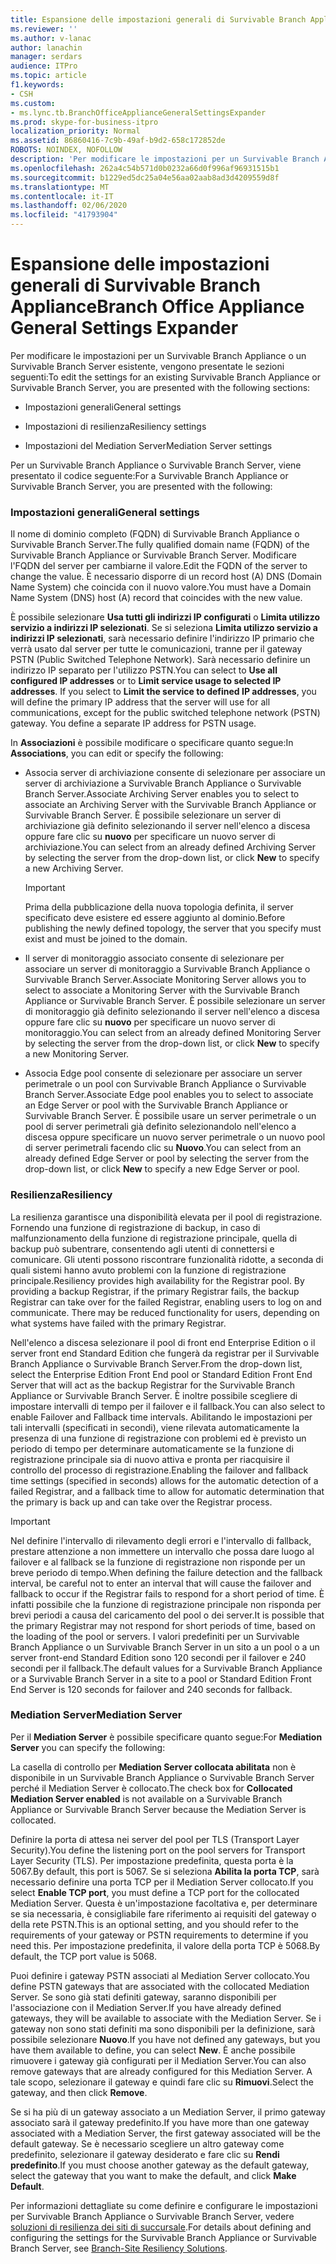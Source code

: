 ```yaml
---
title: Espansione delle impostazioni generali di Survivable Branch Appliance
ms.reviewer: ''
ms.author: v-lanac
author: lanachin
manager: serdars
audience: ITPro
ms.topic: article
f1.keywords:
- CSH
ms.custom:
- ms.lync.tb.BranchOfficeApplianceGeneralSettingsExpander
ms.prod: skype-for-business-itpro
localization_priority: Normal
ms.assetid: 86860416-7c9b-49af-b9d2-658c172852de
ROBOTS: NOINDEX, NOFOLLOW
description: 'Per modificare le impostazioni per un Survivable Branch Appliance o un Survivable Branch Server esistente, vengono presentate le sezioni seguenti:'
ms.openlocfilehash: 262a4c54b571d0b0232a66d0f996af96931515b1
ms.sourcegitcommit: b1229ed5dc25a04e56aa02aab8ad3d4209559d8f
ms.translationtype: MT
ms.contentlocale: it-IT
ms.lasthandoff: 02/06/2020
ms.locfileid: "41793904"
---
```

# <a name="branch-office-appliance-general-settings-expander"></a><span data-ttu-id="ca536-103">Espansione delle impostazioni generali di Survivable Branch Appliance</span><span class="sxs-lookup"><span data-stu-id="ca536-103">Branch Office Appliance General Settings Expander</span></span>

<span data-ttu-id="ca536-104">Per modificare le impostazioni per un Survivable Branch Appliance o un Survivable Branch Server esistente, vengono presentate le sezioni seguenti:</span><span class="sxs-lookup"><span data-stu-id="ca536-104">To edit the settings for an existing Survivable Branch Appliance or Survivable Branch Server, you are presented with the following sections:</span></span>

- <span data-ttu-id="ca536-105">Impostazioni generali</span><span class="sxs-lookup"><span data-stu-id="ca536-105">General settings</span></span>

- <span data-ttu-id="ca536-106">Impostazioni di resilienza</span><span class="sxs-lookup"><span data-stu-id="ca536-106">Resiliency settings</span></span>

- <span data-ttu-id="ca536-107">Impostazioni del Mediation Server</span><span class="sxs-lookup"><span data-stu-id="ca536-107">Mediation Server settings</span></span>


<span data-ttu-id="ca536-108">Per un Survivable Branch Appliance o Survivable Branch Server, viene presentato il codice seguente:</span><span class="sxs-lookup"><span data-stu-id="ca536-108">For a Survivable Branch Appliance or Survivable Branch Server, you are presented with the following:</span></span>

### <a name="general-settings"></a><span data-ttu-id="ca536-109">Impostazioni generali</span><span class="sxs-lookup"><span data-stu-id="ca536-109">General settings</span></span>

<span data-ttu-id="ca536-110">Il nome di dominio completo (FQDN) di Survivable Branch Appliance o Survivable Branch Server.</span><span class="sxs-lookup"><span data-stu-id="ca536-110">The fully qualified domain name (FQDN) of the Survivable Branch Appliance or Survivable Branch Server.</span></span> <span data-ttu-id="ca536-111">Modificare l'FQDN del server per cambiarne il valore.</span><span class="sxs-lookup"><span data-stu-id="ca536-111">Edit the FQDN of the server to change the value.</span></span> <span data-ttu-id="ca536-112">È necessario disporre di un record host (A) DNS (Domain Name System) che coincida con il nuovo valore.</span><span class="sxs-lookup"><span data-stu-id="ca536-112">You must have a Domain Name System (DNS) host (A) record that coincides with the new value.</span></span>

<span data-ttu-id="ca536-p102">È possibile selezionare **Usa tutti gli indirizzi IP configurati** o **Limita utilizzo servizio a indirizzi IP selezionati**. Se si seleziona **Limita utilizzo servizio a indirizzi IP selezionati**, sarà necessario definire l'indirizzo IP primario che verrà usato dal server per tutte le comunicazioni, tranne per il gateway PSTN (Public Switched Telephone Network). Sarà necessario definire un indirizzo IP separato per l'utilizzo PSTN.</span><span class="sxs-lookup"><span data-stu-id="ca536-p102">You can select to **Use all configured IP addresses** or to **Limit service usage to selected IP addresses**. If you select to **Limit the service to defined IP addresses**, you will define the primary IP address that the server will use for all communications, except for the public switched telephone network (PSTN) gateway. You define a separate IP address for PSTN usage.</span></span>

<span data-ttu-id="ca536-116">In **Associazioni** è possibile modificare o specificare quanto segue:</span><span class="sxs-lookup"><span data-stu-id="ca536-116">In **Associations**, you can edit or specify the following:</span></span>

- <span data-ttu-id="ca536-117">Associa server di archiviazione consente di selezionare per associare un server di archiviazione a Survivable Branch Appliance o Survivable Branch Server.</span><span class="sxs-lookup"><span data-stu-id="ca536-117">Associate Archiving Server enables you to select to associate an Archiving Server with the Survivable Branch Appliance or Survivable Branch Server.</span></span> <span data-ttu-id="ca536-118">È possibile selezionare un server di archiviazione già definito selezionando il server nell'elenco a discesa oppure fare clic su **nuovo** per specificare un nuovo server di archiviazione.</span><span class="sxs-lookup"><span data-stu-id="ca536-118">You can select from an already defined Archiving Server by selecting the server from the drop-down list, or click **New** to specify a new Archiving Server.</span></span>

    > [!IMPORTANT]
    > <span data-ttu-id="ca536-119">Prima della pubblicazione della nuova topologia definita, il server specificato deve esistere ed essere aggiunto al dominio.</span><span class="sxs-lookup"><span data-stu-id="ca536-119">Before publishing the newly defined topology, the server that you specify must exist and must be joined to the domain.</span></span>

- <span data-ttu-id="ca536-120">Il server di monitoraggio associato consente di selezionare per associare un server di monitoraggio a Survivable Branch Appliance o Survivable Branch Server.</span><span class="sxs-lookup"><span data-stu-id="ca536-120">Associate Monitoring Server allows you to select to associate a Monitoring Server with the Survivable Branch Appliance or Survivable Branch Server.</span></span> <span data-ttu-id="ca536-121">È possibile selezionare un server di monitoraggio già definito selezionando il server nell'elenco a discesa oppure fare clic su **nuovo** per specificare un nuovo server di monitoraggio.</span><span class="sxs-lookup"><span data-stu-id="ca536-121">You can select from an already defined Monitoring Server by selecting the server from the drop-down list, or click **New** to specify a new Monitoring Server.</span></span>

- <span data-ttu-id="ca536-122">Associa Edge pool consente di selezionare per associare un server perimetrale o un pool con Survivable Branch Appliance o Survivable Branch Server.</span><span class="sxs-lookup"><span data-stu-id="ca536-122">Associate Edge pool enables you to select to associate an Edge Server or pool with the Survivable Branch Appliance or Survivable Branch Server.</span></span> <span data-ttu-id="ca536-123">È possibile usare un server perimetrale o un pool di server perimetrali già definito selezionandolo nell'elenco a discesa oppure specificare un nuovo server perimetrale o un nuovo pool di server perimetrali facendo clic su **Nuovo**.</span><span class="sxs-lookup"><span data-stu-id="ca536-123">You can select from an already defined Edge Server or pool by selecting the server from the drop-down list, or click **New** to specify a new Edge Server or pool.</span></span>

### <a name="resiliency"></a><span data-ttu-id="ca536-124">Resilienza</span><span class="sxs-lookup"><span data-stu-id="ca536-124">Resiliency</span></span>

<span data-ttu-id="ca536-p106">La resilienza garantisce una disponibilità elevata per il pool di registrazione. Fornendo una funzione di registrazione di backup, in caso di malfunzionamento della funzione di registrazione principale, quella di backup può subentrare, consentendo agli utenti di connettersi e comunicare. Gli utenti possono riscontrare funzionalità ridotte, a seconda di quali sistemi hanno avuto problemi con la funzione di registrazione principale.</span><span class="sxs-lookup"><span data-stu-id="ca536-p106">Resiliency provides high availability for the Registrar pool. By providing a backup Registrar, if the primary Registrar fails, the backup Registrar can take over for the failed Registrar, enabling users to log on and communicate. There may be reduced functionality for users, depending on what systems have failed with the primary Registrar.</span></span>

<span data-ttu-id="ca536-128">Nell'elenco a discesa selezionare il pool di front end Enterprise Edition o il server front end Standard Edition che fungerà da registrar per il Survivable Branch Appliance o Survivable Branch Server.</span><span class="sxs-lookup"><span data-stu-id="ca536-128">From the drop-down list, select the Enterprise Edition Front End pool or Standard Edition Front End Server that will act as the backup Registrar for the Survivable Branch Appliance or Survivable Branch Server.</span></span> <span data-ttu-id="ca536-129">È inoltre possibile scegliere di impostare intervalli di tempo per il failover e il fallback.</span><span class="sxs-lookup"><span data-stu-id="ca536-129">You can also select to enable Failover and Fallback time intervals.</span></span> <span data-ttu-id="ca536-130">Abilitando le impostazioni per tali intervalli (specificati in secondi), viene rilevata automaticamente la presenza di una funzione di registrazione con problemi ed è previsto un periodo di tempo per determinare automaticamente se la funzione di registrazione principale sia di nuovo attiva e pronta per riacquisire il controllo del processo di registrazione.</span><span class="sxs-lookup"><span data-stu-id="ca536-130">Enabling the failover and fallback time settings (specified in seconds) allows for the automatic detection of a failed Registrar, and a fallback time to allow for automatic determination that the primary is back up and can take over the Registrar process.</span></span>

> [!IMPORTANT]
> <span data-ttu-id="ca536-131">Nel definire l'intervallo di rilevamento degli errori e l'intervallo di fallback, prestare attenzione a non immettere un intervallo che possa dare luogo al failover e al fallback se la funzione di registrazione non risponde per un breve periodo di tempo.</span><span class="sxs-lookup"><span data-stu-id="ca536-131">When defining the failure detection and the fallback interval, be careful not to enter an interval that will cause the failover and fallback to occur if the Registrar fails to respond for a short period of time.</span></span> <span data-ttu-id="ca536-132">È infatti possibile che la funzione di registrazione principale non risponda per brevi periodi a causa del caricamento del pool o dei server.</span><span class="sxs-lookup"><span data-stu-id="ca536-132">It is possible that the primary Registrar may not respond for short periods of time, based on the loading of the pool or servers.</span></span> <span data-ttu-id="ca536-133">I valori predefiniti per un Survivable Branch Appliance o un Survivable Branch Server in un sito a un pool o a un server front-end Standard Edition sono 120 secondi per il failover e 240 secondi per il fallback.</span><span class="sxs-lookup"><span data-stu-id="ca536-133">The default values for a Survivable Branch Appliance or a Survivable Branch Server in a site to a pool or Standard Edition Front End Server is 120 seconds for failover and 240 seconds for fallback.</span></span>

### <a name="mediation-server"></a><span data-ttu-id="ca536-134">Mediation Server</span><span class="sxs-lookup"><span data-stu-id="ca536-134">Mediation Server</span></span>

<span data-ttu-id="ca536-135">Per il **Mediation Server** è possibile specificare quanto segue:</span><span class="sxs-lookup"><span data-stu-id="ca536-135">For **Mediation Server** you can specify the following:</span></span>

<span data-ttu-id="ca536-136">La casella di controllo per **Mediation Server collocata abilitata** non è disponibile in un Survivable Branch Appliance o Survivable Branch Server perché il Mediation Server è collocato.</span><span class="sxs-lookup"><span data-stu-id="ca536-136">The check box for **Collocated Mediation Server enabled** is not available on a Survivable Branch Appliance or Survivable Branch Server because the Mediation Server is collocated.</span></span>

<span data-ttu-id="ca536-137">Definire la porta di attesa nei server del pool per TLS (Transport Layer Security).</span><span class="sxs-lookup"><span data-stu-id="ca536-137">You define the listening port on the pool servers for Transport Layer Security (TLS).</span></span> <span data-ttu-id="ca536-138">Per impostazione predefinita, questa porta è la 5067.</span><span class="sxs-lookup"><span data-stu-id="ca536-138">By default, this port is 5067.</span></span> <span data-ttu-id="ca536-139">Se si seleziona **Abilita la porta TCP**, sarà necessario definire una porta TCP per il Mediation Server collocato.</span><span class="sxs-lookup"><span data-stu-id="ca536-139">If you select **Enable TCP port**, you must define a TCP port for the collocated Mediation Server.</span></span> <span data-ttu-id="ca536-140">Questa è un'impostazione facoltativa e, per determinare se sia necessaria, è consigliabile fare riferimento ai requisiti del gateway o della rete PSTN.</span><span class="sxs-lookup"><span data-stu-id="ca536-140">This is an optional setting, and you should refer to the requirements of your gateway or PSTN requirements to determine if you need this.</span></span> <span data-ttu-id="ca536-141">Per impostazione predefinita, il valore della porta TCP è 5068.</span><span class="sxs-lookup"><span data-stu-id="ca536-141">By default, the TCP port value is 5068.</span></span>

<span data-ttu-id="ca536-142">Puoi definire i gateway PSTN associati al Mediation Server collocato.</span><span class="sxs-lookup"><span data-stu-id="ca536-142">You define PSTN gateways that are associated with the collocated Mediation Server.</span></span> <span data-ttu-id="ca536-143">Se sono già stati definiti gateway, saranno disponibili per l'associazione con il Mediation Server.</span><span class="sxs-lookup"><span data-stu-id="ca536-143">If you have already defined gateways, they will be available to associate with the Mediation Server.</span></span> <span data-ttu-id="ca536-144">Se i gateway non sono stati definiti ma sono disponibili per la definizione, sarà possibile selezionare **Nuovo**.</span><span class="sxs-lookup"><span data-stu-id="ca536-144">If you have not defined any gateways, but you have them available to define, you can select **New**.</span></span> <span data-ttu-id="ca536-145">È anche possibile rimuovere i gateway già configurati per il Mediation Server.</span><span class="sxs-lookup"><span data-stu-id="ca536-145">You can also remove gateways that are already configured for this Mediation Server.</span></span> <span data-ttu-id="ca536-146">A tale scopo, selezionare il gateway e quindi fare clic su **Rimuovi**.</span><span class="sxs-lookup"><span data-stu-id="ca536-146">Select the gateway, and then click **Remove**.</span></span>

<span data-ttu-id="ca536-147">Se si ha più di un gateway associato a un Mediation Server, il primo gateway associato sarà il gateway predefinito.</span><span class="sxs-lookup"><span data-stu-id="ca536-147">If you have more than one gateway associated with a Mediation Server, the first gateway associated will be the default gateway.</span></span> <span data-ttu-id="ca536-148">Se è necessario scegliere un altro gateway come predefinito, selezionare il gateway desiderato e fare clic su **Rendi predefinito**.</span><span class="sxs-lookup"><span data-stu-id="ca536-148">If you must choose another gateway as the default gateway, select the gateway that you want to make the default, and click **Make Default**.</span></span>


<span data-ttu-id="ca536-149">Per informazioni dettagliate su come definire e configurare le impostazioni per Survivable Branch Appliance o Survivable Branch Server, vedere [soluzioni di resilienza dei siti di succursale](https://technet.microsoft.com/library/1700f99b-709c-4e47-88eb-c0a5490e26e2.aspx).</span><span class="sxs-lookup"><span data-stu-id="ca536-149">For details about defining and configuring the settings for the Survivable Branch Appliance or Survivable Branch Server, see [Branch-Site Resiliency Solutions](https://technet.microsoft.com/library/1700f99b-709c-4e47-88eb-c0a5490e26e2.aspx).</span></span>


